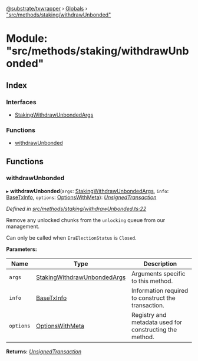 [@substrate/txwrapper](../README.md) › [Globals](../globals.md) › ["src/methods/staking/withdrawUnbonded"](_src_methods_staking_withdrawunbonded_.md)

# Module: "src/methods/staking/withdrawUnbonded"

## Index

### Interfaces

* [StakingWithdrawUnbondedArgs](../interfaces/_src_methods_staking_withdrawunbonded_.stakingwithdrawunbondedargs.md)

### Functions

* [withdrawUnbonded](_src_methods_staking_withdrawunbonded_.md#withdrawunbonded)

## Functions

###  withdrawUnbonded

▸ **withdrawUnbonded**(`args`: [StakingWithdrawUnbondedArgs](../interfaces/_src_methods_staking_withdrawunbonded_.stakingwithdrawunbondedargs.md), `info`: [BaseTxInfo](../interfaces/_src_util_types_.basetxinfo.md), `options`: [OptionsWithMeta](../interfaces/_src_util_types_.optionswithmeta.md)): *[UnsignedTransaction](../interfaces/_src_util_types_.unsignedtransaction.md)*

*Defined in [src/methods/staking/withdrawUnbonded.ts:22](https://github.com/paritytech/txwrapper/blob/1ac58f6/src/methods/staking/withdrawUnbonded.ts#L22)*

Remove any unlocked chunks from the `unlocking` queue from our management.

Can only be called when `EraElectionStatus` is `Closed`.

**Parameters:**

Name | Type | Description |
------ | ------ | ------ |
`args` | [StakingWithdrawUnbondedArgs](../interfaces/_src_methods_staking_withdrawunbonded_.stakingwithdrawunbondedargs.md) | Arguments specific to this method. |
`info` | [BaseTxInfo](../interfaces/_src_util_types_.basetxinfo.md) | Information required to construct the transaction. |
`options` | [OptionsWithMeta](../interfaces/_src_util_types_.optionswithmeta.md) | Registry and metadata used for constructing the method.  |

**Returns:** *[UnsignedTransaction](../interfaces/_src_util_types_.unsignedtransaction.md)*
